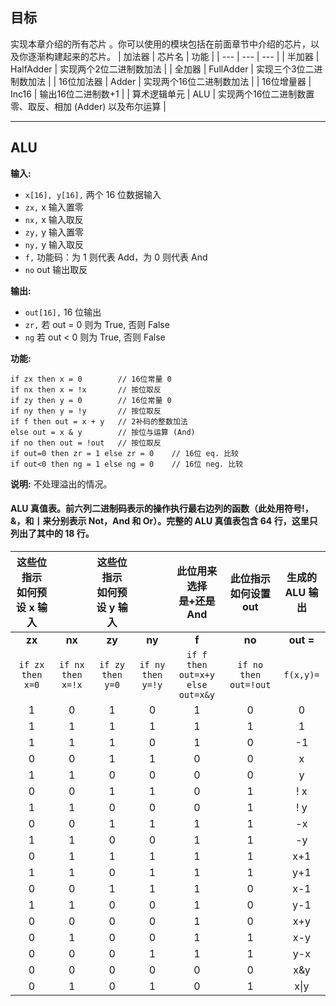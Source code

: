 ## 目标
实现本章介绍的所有芯片 。你可以使用的模块包括在前面章节中介绍的芯片，以及你逐渐构建起来的芯片。
| 加法器 | 芯片名 | 功能 |
| --- | --- | --- |
| 半加器 | HalfAdder | 实现两个2位二进制数加法 |
| 全加器 | FullAdder | 实现三个3位二进制数加法 |
| 16位加法器 | Adder | 实现两个16位二进制数加法 |
| 16位增量器 | Inc16 | 输出16位二进制数+1 |
| 算术逻辑单元 | ALU | 实现两个16位二进制数置零、取反、相加 (Adder) 以及布尔运算 |

---

## ALU
**输入:**
*   `x[16], y[16],` 两个 16 位数据输入
*   `zx,` x 输入置零
*   `nx,` x 输入取反
*   `zy,` y 输入置零
*   `ny,` y 输入取反
*   `f,` 功能码：为 1 则代表 Add，为 0 则代表 And
*   `no` out 输出取反
  
**输出:**
*   `out[16],` 16 位输出
*   `zr,` 若 out = 0 则为 True, 否则 False
*   `ng` 若 out < 0 则为 True, 否则 False

**功能:**
```
if zx then x = 0        // 16位常量 0
if nx then x = !x       // 按位取反
if zy then y = 0        // 16位常量 0
if ny then y = !y       // 按位取反
if f then out = x + y   // 2补码的整数加法
else out = x & y        // 按位与运算 (And)
if no then out = !out   // 按位取反
if out=0 then zr = 1 else zr = 0    // 16位 eq. 比较
if out<0 then ng = 1 else ng = 0    // 16位 neg. 比较
```
**说明:** 不处理溢出的情况。

#### ALU 真值表。前六列二进制码表示的操作执行最右边列的函数（此处用符号!，&，和丨来分别表示 Not，And 和 Or）。完整的 ALU 真值表包含 64 行，这里只列出了其中的 18 行。

| 这些位指示 <br> 如何预设 x 输入 | | 这些位指示 <br> 如何预设 y 输入 | | 此位用来选择 <br> 是+还是 And | 此位指示 <br> 如何设置 out | 生成的 <br> ALU 输出 |
| :---: | :---: | :---: | :---: | :---: | :---: | :---: |
| **zx** | **nx** | **zy** | **ny** | **f** | **no** | **out =** |
| `if zx then` <br> `x=0` | `if nx then` <br> `x=!x` | `if zy then` <br> `y=0` | `if ny then` <br> `y=!y` | `if f then` <br> `out=x+y` <br> `else` <br> `out=x&y` | `if no then` <br> `out=!out` | `f(x,y)=` |
| 1 | 0 | 1 | 0 | 1 | 0 | 0 |
| 1 | 1 | 1 | 1 | 1 | 1 | 1 |
| 1 | 1 | 1 | 0 | 1 | 0 | -1 |
| 0 | 0 | 1 | 1 | 0 | 0 | x |
| 1 | 1 | 0 | 0 | 0 | 0 | y |
| 0 | 0 | 1 | 1 | 0 | 1 | ! x |
| 1 | 1 | 0 | 0 | 0 | 1 | ! y |
| 0 | 0 | 1 | 1 | 1 | 1 | -x |
| 1 | 1 | 0 | 0 | 1 | 1 | -y |
| 0 | 1 | 1 | 1 | 1 | 1 | x+1 |
| 1 | 1 | 0 | 1 | 1 | 1 | y+1 |
| 0 | 0 | 1 | 1 | 1 | 0 | x-1 |
| 1 | 1 | 0 | 0 | 1 | 0 | y-1 |
| 0 | 0 | 0 | 0 | 1 | 0 | x+y |
| 0 | 1 | 0 | 0 | 1 | 1 | x-y |
| 0 | 0 | 0 | 1 | 1 | 1 | y-x |
| 0 | 0 | 0 | 0 | 0 | 0 | x&y |
| 0 | 1 | 0 | 1 | 0 | 1 | x\|y |
